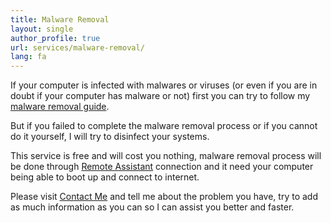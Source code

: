 ```yaml
---
title: Malware Removal
layout: single
author_profile: true
url: services/malware-removal/
lang: fa
---
```

If your computer is infected with malwares or viruses (or even if you are in doubt if your computer has malware or not) first you can try to follow my [malware removal guide](/en/knowledge-base/malware-removal/ "Malware Removal").

But if you failed to complete the malware removal process or if you cannot do it yourself, I will try to disinfect your systems.

This service is free and will cost you nothing, malware removal process will be done through [Remote Assistant](/fa/services/remote-assistant/ "Remote Assistant") connection and it need your computer being able to boot up and connect to internet.

Please visit [Contact Me](/fa/contact-me/) and tell me about the problem you have, try to add as much information as you can so I can assist you better and faster.
